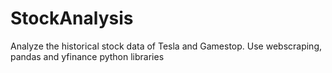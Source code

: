 # StockAnalysis
Analyze the historical stock data of Tesla and Gamestop. Use webscraping, pandas and yfinance python libraries
